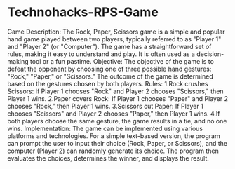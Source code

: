 # Technohacks-RPS-Game
Game Description:
The Rock, Paper, Scissors game is a simple and popular hand game played between two players, typically referred to as "Player 1" and "Player 2" (or "Computer").
The game has a straightforward set of rules, making it easy to understand and play. It is often used as a decision-making tool or a fun pastime.
Objective:
The objective of the game is to defeat the opponent by choosing one of three possible hand gestures: "Rock," "Paper," or "Scissors."
The outcome of the game is determined based on the gestures chosen by both players.
Rules:
1.Rock crushes Scissors: If Player 1 chooses "Rock" and Player 2 chooses "Scissors," then Player 1 wins.
2.Paper covers Rock: If Player 1 chooses "Paper" and Player 2 chooses "Rock," then Player 1 wins.
3.Scissors cut Paper: If Player 1 chooses "Scissors" and Player 2 chooses "Paper," then Player 1 wins.
4.If both players choose the same gesture, the game results in a tie, and no one wins.
Implementation:
The game can be implemented using various platforms and technologies.
For a simple text-based version, the program can prompt the user to input their choice (Rock, Paper, or Scissors), and the computer (Player 2) can randomly generate its choice.
The program then evaluates the choices, determines the winner, and displays the result.
